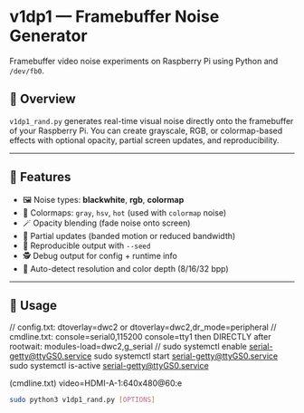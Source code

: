 # v1dp1 — Framebuffer Noise Generator

Framebuffer video noise experiments on Raspberry Pi using Python and `/dev/fb0`.

## 🎯 Overview

`v1dp1_rand.py` generates real-time visual noise directly onto the framebuffer of your Raspberry Pi. You can create grayscale, RGB, or colormap-based effects with optional opacity, partial screen updates, and reproducibility.

---

## 🔧 Features

- 🖼️ Noise types: **blackwhite**, **rgb**, **colormap**
- 🎨 Colormaps: `gray`, `hsv`, `hot` (used with `colormap` noise)
- 🪄 Opacity blending (fade noise onto screen)
- 🧩 Partial updates (banded motion or reduced bandwidth)
- 🔁 Reproducible output with `--seed`
- 🕵️ Debug output for config + runtime info
- 🧠 Auto-detect resolution and color depth (8/16/32 bpp)

---

## 🚀 Usage
//
config.txt:
dtoverlay=dwc2
or
dtoverlay=dwc2,dr_mode=peripheral
//
cmdline.txt:
console=serial0,115200 console=tty1
then DIRECTLY after rootwait:
modules-load=dwc2,g_serial
//
sudo systemctl enable serial-getty@ttyGS0.service
sudo systemctl start serial-getty@ttyGS0.service
sudo systemctl is-active serial-getty@ttyGS0.service

(cmdline.txt) video=HDMI-A-1:640x480@60:e

```bash
sudo python3 v1dp1_rand.py [OPTIONS]
